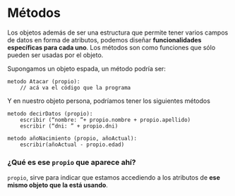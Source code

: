 # Métodos
Los objetos además de ser una estructura que permite tener varios campos de datos en forma de atributos, podemos diseñar **funcionalidades específicas para cada uno**. Los métodos son como funciones que sólo pueden ser usadas por el objeto. 

Supongamos un objeto espada, un método podría ser:
```
metodo Atacar (propio):
    // acá va el código que la programa
```

Y en nuestro objeto persona, podríamos tener los siguientes métodos
```
metodo decirDatos (propio):
    escribir (“nombre: ”+ propio.nombre + propio.apellido)
    escribir (“dni: ” + propio.dni)
    
metodo añoNacimiento (propio, añoActual):
    escribir(añoActual - propio.edad)
```

### ¿Qué es ese ```propio``` que aparece ahí?

```propio```, sirve para indicar que estamos accediendo a los atributos de __ese mismo objeto que la está usando__. 